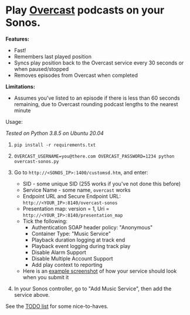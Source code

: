 # Play [Overcast](https://overcast.fm/) podcasts on your Sonos.

**Features:**

* Fast!
* Remembers last played position
* Syncs play position back to the Overcast service every 30 seconds or when paused/stopped
* Removes episodes from Overcast when completed

**Limitations:**

* Assumes you've listed to an episode if there is less than 60 seconds remaining, due to Overcast rounding podcast lengths to the nearest minute

Usage:

*Tested on Python 3.8.5 on Ubuntu 20.04*

1. `pip install -r requirements.txt`

1. `OVERCAST_USERNAME=you@there.com OVERCAST_PASSWORD=1234 python overcast-sonos.py`

1. Go to `http://<SONOS_IP>:1400/customsd.htm`, and enter:

    - SID - some unique SID (255 works if you've not done this before)
    - Service Name - some name, `overcast` works
    - Endpoint URL and Secure Endpoint URL: `http://<YOUR_IP>:8140/overcast-sonos`
    - Presentation map: version = 1, Uri = `http://<YOUR_IP>:8140/presentation_map`
    - Tick the following:
        - Authentication SOAP header policy: "Anonymous"
        - Container Type: "Music Service"
        - Playback duration logging at track end
        - Playback event logging during track play
        - Disable Alarm Support
        - Disable Multiple Account Support
        - Add play context to reporting
    - Here is an [example screenshot](./customsd_example.png) of how your service should look when you submit it

1. In your Sonos controller, go to "Add Music Service", then add the service above.

 See the [TODO list](./TODO.md) for some nice-to-haves.